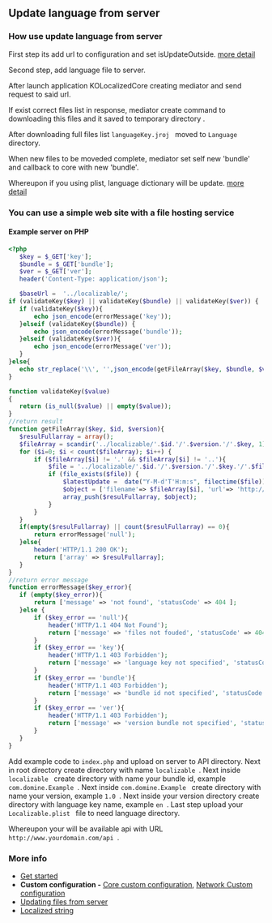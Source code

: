 ## Update language from server

### How use update language from server

First step its add url to configuration and set isUpdateOutside.  [more detail](/Documentation/CustomConfiguration.md)

Second step, add language file to server.

After launch application KOLocalizedCore creating mediator and send request to said url.

If exist correct files list in response, mediator create command to downloading this files and it saved to temporary directory .

After downloading full files list   ```languageKey.jroj ``` moved  to  ```Language ``` directory.

When new files to be moveded complete, mediator set self new 'bundle' and callback to core with new 'bundle'.

Whereupon if you using plist, language dictionary will be update. [more detail](/Documentation/UpdatingFromServer.md)

### You can use a simple web site with a file hosting service
#### Example server on PHP

 ```PHP
 <?php
    $key = $_GET['key'];
    $bundle = $_GET['bundle'];
    $ver = $_GET['ver'];
    header('Content-Type: application/json');
 
    $baseUrl =  '../localizable/';
if (validateKey($key) || validateKey($bundle) || validateKey($ver)) {
    if (validateKey($key)){
        echo json_encode(errorMessage('key'));
    }elseif (validateKey($bundle)) {
        echo json_encode(errorMessage('bundle'));
    }elseif (validateKey($ver)){
        echo json_encode(errorMessage('ver'));
    }
}else{
    echo str_replace('\\', '',json_encode(getFileArray($key, $bundle, $ver)));
}
 
function validateKey($value)
{
    return (is_null($value) || empty($value));
}
//return result
function getFileArray($key, $id, $version){
    $resulFullarray = array();
    $fileArray = scandir('../localizable/'.$id.'/'.$version.'/'.$key, 1);
    for ($i=0; $i < count($fileArray); $i++) {
        if ($fileArray[$i] != '.' && $fileArray[$i] != '..'){
            $file = '../localizable/'.$id.'/'.$version.'/'.$key.'/'.$fileArray[$i];
            if (file_exists($file)) {
                $latestUpdate =  date("Y-M-d'T'H:m:s", filectime($file));
                $object = ['filename'=> $fileArray[$i], 'url'=> 'http://'.$_SERVER['HTTP_HOST'].'/'.'localizable/'.$id.'/'.$version.'/'.$key.'/'.$fileArray[$i], 'latest_update' => $latestUpdate];
                array_push($resulFullarray, $object);
            }
        }
    }
    if(empty($resulFullarray) || count($resulFullarray) == 0){
        return errorMessage('null');
    }else{
        header('HTTP/1.1 200 OK');
        return ['array' => $resulFullarray];
    }
}
//return error message
function errorMessage($key_error){
    if (empty($key_error)){
        return ['message' => 'not found', 'statusCode' => 404 ];
    }else {
        if ($key_error == 'null'){
            header('HTTP/1.1 404 Not Found');
            return ['message' => 'files not fouded', 'statusCode' => 404 ];
        }
        if ($key_error == 'key'){
            header('HTTP/1.1 403 Forbidden');
            return ['message' => 'language key not specified', 'statusCode' => 403 ];
        }
        if ($key_error == 'bundle'){
            header('HTTP/1.1 403 Forbidden');
            return ['message' => 'bundle id not specified', 'statusCode' => 403 ];
        }
        if ($key_error == 'ver'){
            header('HTTP/1.1 403 Forbidden');
            return ['message' => 'version bundle not specified', 'statusCode' => 403 ];
        }
    }
}
 ```
Add example code to  ```index.php```  and upload on server to API directory.
Next in root directory create directory with name  ```localizable ```.
Next inside  ```localizable ``` create directory with name your bundle id, example ```com.domine.Example ```.
Next inside  ```com.domine.Example ``` create directory with name your version, example  ```1.0 ```.
Next inside your version directory create directory with language key name, example  ```en ```.
Last step upload your  ```Localizable.plist ``` file to  need language directory.

Whereupon your will be available api with URL  ```http://www.yourdomain.com/api ```.

### More info
- [Get started](/Documentation/GetStarted.md)
- **Custom configuration -** [Core custom configuration](/Documentation/CustomConfiguration.md),  [Network Custom configuration](/Documentation/NetworkCustomConfiguration.md)
- [Updating files from server](/Documentation/UpdatingFromServer.md)
- [Localized string](/Documentation/LocalizedString.md)
